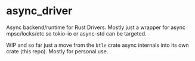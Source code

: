 # async_driver
Async backend/runtime for Rust Drivers. Mostly just a wrapper for async mpsc/locks/etc so tokio-io or async-std can be targeted. 

WIP and so far just a move from the `btle` crate async internals into its own crate (this repo). Mostly for personal use.
